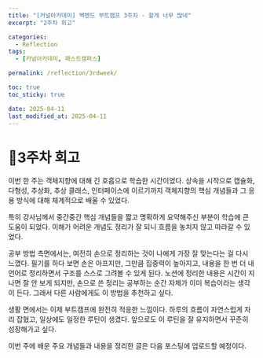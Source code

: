 ```yaml
---
title: "[커널아카데미] 백엔드 부트캠프 3주차 - 할게 너무 많네"
excerpt: "2주차 회고"

categories:
  - Reflection
tags:
  - [커널아카데미, 패스트캠퍼스]

permalink: /reflection/3rdweek/

toc: true
toc_sticky: true

date: 2025-04-11
last_modified_at: 2025-04-11
---
```


# 📜3주차 회고

이번 한 주는 객체지향에 대해 긴 호흡으로 학습한 시간이었다. 상속을 시작으로 캡슐화, 다형성, 추상화, 추상 클래스, 인터페이스에 이르기까지 객체지향의 핵심 개념들과 그 응용 방식에 대해 체계적으로 배울 수 있었다.

특히 강사님께서 중간중간 핵심 개념들을 짧고 명확하게 요약해주신 부분이 학습에 큰 도움이 되었다. 이해가 어려운 개념도 정리가 잘 되니 흐름을 놓치지 않고 따라갈 수 있었다.

공부 방법 측면에서는, 여전히 손으로 정리하는 것이 나에게 가장 잘 맞는다는 걸 다시 느꼈다. 필기를 하다 보면 손은 아프지만, 그만큼 집중력이 높아지고, 내용을 한 번 더 내 언어로 정리하면서 구조를 스스로 그려볼 수 있게 된다. 노션에 정리한 내용은 시간이 지나면 잘 안 보게 되지만, 손으로 쓴 정리는 공부하는 순간 자체가 이미 복습이라는 생각이 든다. 그래서 다른 사람에게도 이 방법을 추천하고 싶다.

생활 면에서는 이제 부트캠프에 완전히 적응한 느낌이다. 하루의 흐름이 자연스럽게 자리 잡혔고, 일상에도 일정한 루틴이 생겼다. 앞으로도 이 루틴을 잘 유지하면서 꾸준히 성장해가고 싶다.

이번 주에 배운 주요 개념들과 내용을 정리한 글은 다음 포스팅에 업로드할 예정이다.



